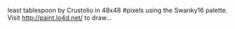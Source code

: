 least tablespoon by Crustolio in 48x48 #pixels using the Swanky16 palette. Visit http://paint.lo4d.net/ to draw... 